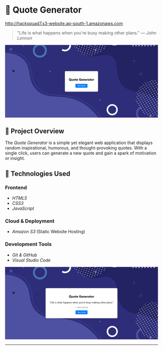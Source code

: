 # 🌟 Quote Generator

http://hacksquad7.s3-website.ap-south-1.amazonaws.com

> "Life is what happens when you're busy making other plans." — *John Lennon*

![Initial State](https://github.com/dhadveomkar/Hackathon/blob/main/WhatsApp%20Image%202025-05-13%20at%2014.51.45_50b65e7c.jpg?raw=true)



## 📝 Project Overview

The *Quote Generator* is a simple yet elegant web application that displays random inspirational, humorous, and thought-provoking quotes. With a single click, users can generate a new quote and gain a spark of motivation or insight.

## 🚀 Technologies Used

### Frontend

- *HTML5*
- *CSS3*
- *JavaScript*

### Cloud & Deployment

- *Amazon S3* (Static Website Hosting)

### Development Tools

- *Git & GitHub*
- *Visual Studio Code*

![Initial State](https://github.com/dhadveomkar/Hackathon/blob/main/WhatsApp%20Image%202025-05-13%20at%2014.51.45_dddd0ffd.jpg?raw=true)


---
